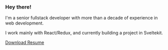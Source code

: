 ### Hey there!

I'm a senior fullstack developer with more than a decade of experience in web development.

I work mainly with React/Redux, and currently building a project in Sveltekit.

[Download Resume]([http://hugotox.github.io/hugotox/Hugo_Pineda_-_Senior_Frontend_Engineer.pdf](https://www.dropbox.com/scl/fi/ot5ohkv34f6irnevnbtdb/HugoPinedaResume.pdf?rlkey=h9u5nz4z0rq01ugdxlkdwdlz6&dl=0))
